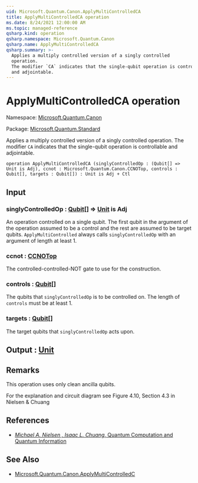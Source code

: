 ```yaml
---
uid: Microsoft.Quantum.Canon.ApplyMultiControlledCA
title: ApplyMultiControlledCA operation
ms.date: 8/24/2021 12:00:00 AM
ms.topic: managed-reference
qsharp.kind: operation
qsharp.namespace: Microsoft.Quantum.Canon
qsharp.name: ApplyMultiControlledCA
qsharp.summary: >-
  Applies a multiply controlled version of a singly controlled
  operation.
  The modifier `CA` indicates that the single-qubit operation is controllable
  and adjointable.
---
```


# ApplyMultiControlledCA operation

Namespace: [Microsoft.Quantum.Canon](xref:Microsoft.Quantum.Canon)

Package: [Microsoft.Quantum.Standard](https://nuget.org/packages/Microsoft.Quantum.Standard)


Applies a multiply controlled version of a singly controlledoperation.The modifier `CA` indicates that the single-qubit operation is controllableand adjointable.

```qsharp
operation ApplyMultiControlledCA (singlyControlledOp : (Qubit[] => Unit is Adj), ccnot : Microsoft.Quantum.Canon.CCNOTop, controls : Qubit[], targets : Qubit[]) : Unit is Adj + Ctl
```


## Input

### singlyControlledOp : [Qubit](xref:microsoft.quantum.qsharp.valueliterals#qubit-literals)[] => [Unit](xref:microsoft.quantum.qsharp.valueliterals#unit-literal)  is Adj

An operation controlled on a single qubit.The first qubit in the argument of the operationassumed to be a control and the rest are assumed to be target qubits.`ApplyMultiControlled` always calls `singlyControlledOp` with an argument oflength at least 1.


### ccnot : [CCNOTop](xref:Microsoft.Quantum.Canon.CCNOTop)

The controlled-controlled-NOT gate to use for the construction.


### controls : [Qubit](xref:microsoft.quantum.qsharp.valueliterals#qubit-literals)[]

The qubits that `singlyControlledOp` is to be controlled on.The length of `controls` must be at least 1.


### targets : [Qubit](xref:microsoft.quantum.qsharp.valueliterals#qubit-literals)[]

The target qubits that `singlyControlledOp` acts upon.



## Output : [Unit](xref:microsoft.quantum.qsharp.valueliterals#unit-literal)



## Remarks

This operation uses only clean ancilla qubits.For the explanation and circuit diagram see Figure 4.10, Section 4.3 in Nielsen & Chuang

## References

- [ *Michael A. Nielsen , Isaac L. Chuang*,  Quantum Computation and Quantum Information ](http://doi.org/10.1017/CBO9780511976667)

## See Also

- [Microsoft.Quantum.Canon.ApplyMultiControlledC](xref:Microsoft.Quantum.Canon.ApplyMultiControlledC)